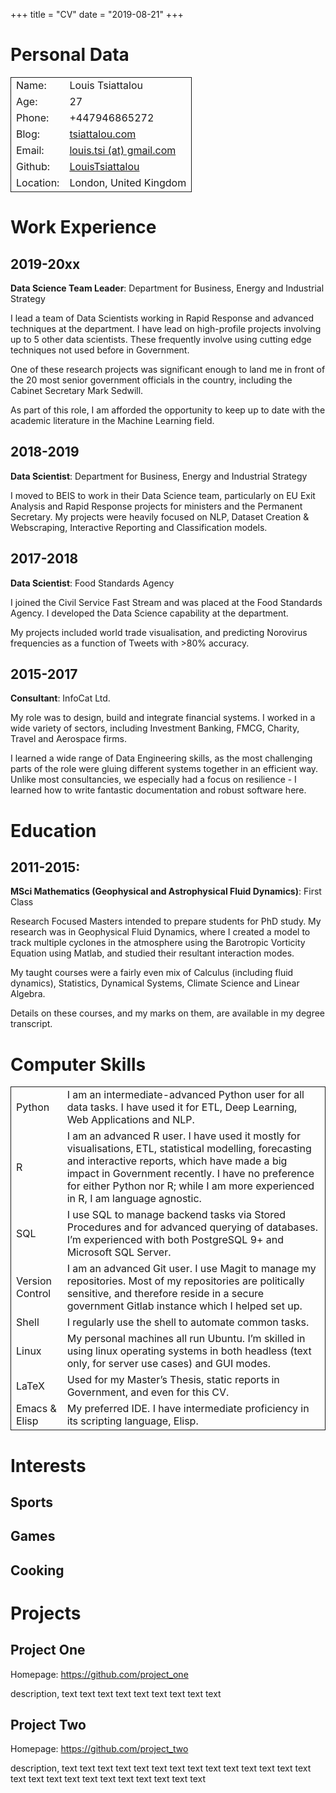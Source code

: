 +++
title = "CV"
date = "2019-08-21"
+++


# Personal Data

<table border="2" cellspacing="0" cellpadding="6" rules="groups" frame="void">


<colgroup>
<col  class="org-right" />

<col  class="org-left" />
</colgroup>
<tbody>
<tr>
<td class="org-right">Name:</td>
<td class="org-left">Louis Tsiattalou</td>
</tr>


<tr>
<td class="org-right">Age:</td>
<td class="org-left">27</td>
</tr>


<tr>
<td class="org-right">Phone:</td>
<td class="org-left">+447946865272</td>
</tr>


<tr>
<td class="org-right">Blog:</td>
<td class="org-left"><a href="https://tsiattalou.com">tsiattalou.com</a> </td>
</tr>


<tr>
<td class="org-right">Email:</td>
<td class="org-left"><a href="mailto:louis.tsi@gmail.com">louis.tsi (at) gmail.com</a> </td>
</tr>


<tr>
<td class="org-right">Github:</td>
<td class="org-left"><a href="https://github.com/LouisTsiattalou">LouisTsiattalou</a> </td>
</tr>


<tr>
<td class="org-right">Location:</td>
<td class="org-left">London, United Kingdom</td>
</tr>
</tbody>
</table>


# Work Experience


## 2019-20xx

**Data Science Team Leader**: Department for Business, Energy and Industrial Strategy

I lead a team of Data Scientists working in Rapid Response and advanced
techniques at the department. I have lead on high-profile projects involving
up to 5 other data scientists. These frequently involve using cutting edge
techniques not used before in Government.

One of these research projects was significant enough to land me in front of the 20
most senior government officials in the country, including the Cabinet
Secretary Mark Sedwill.

As part of this role, I am afforded the opportunity to keep up to date with
the academic literature in the Machine Learning field.


## 2018-2019

**Data Scientist**: Department for Business, Energy and Industrial Strategy

I moved to BEIS to work in their Data Science team, particularly on EU Exit
Analysis and Rapid Response projects for ministers and the Permanent
Secretary. My projects were heavily focused on NLP, Dataset Creation &
Webscraping, Interactive Reporting and Classification models.


## 2017-2018

**Data Scientist**: Food Standards Agency

I joined the Civil Service Fast Stream and was placed at the Food Standards Agency. I developed the Data Science capability at the department.

My projects included world trade visualisation, and predicting Norovirus frequencies as a function of Tweets with >80% accuracy.


## 2015-2017

**Consultant**: InfoCat Ltd.

My role was to design, build and integrate financial systems. I worked in a wide variety of sectors, including Investment Banking, FMCG, Charity, Travel and Aerospace firms.

I learned a wide range of Data Engineering skills, as the most challenging parts of the role were gluing different systems together in an efficient way. Unlike most consultancies, we especially had a focus on resilience - I learned how to write fantastic documentation and robust software here.


# Education


## 2011-2015:

**MSci Mathematics (Geophysical and Astrophysical Fluid Dynamics)**: First Class

Research Focused Masters intended to prepare students for PhD study. My research was in Geophysical Fluid Dynamics, where I created a model to track multiple cyclones in the atmosphere using the Barotropic Vorticity Equation using Matlab, and studied their resultant interaction modes. 

My taught courses were a fairly even mix of Calculus (including fluid dynamics), Statistics, Dynamical Systems, Climate Science and Linear Algebra.

Details on these courses, and my marks on them, are available in my degree transcript.


# Computer Skills

<table border="2" cellspacing="0" cellpadding="6" rules="groups" frame="void">


<colgroup>
<col  class="org-left" />

<col  class="org-left" />
</colgroup>
<tbody>
<tr>
<td class="org-left">Python</td>
<td class="org-left">I am an intermediate-advanced Python user for all data tasks. I have used it for ETL, Deep Learning, Web Applications and NLP.</td>
</tr>


<tr>
<td class="org-left">R</td>
<td class="org-left">I am an advanced R user. I have used it mostly for visualisations, ETL, statistical modelling, forecasting and interactive reports, which have made a big impact in Government recently. I have no preference for either Python nor R; while I am more experienced in R, I am language agnostic.</td>
</tr>


<tr>
<td class="org-left">SQL</td>
<td class="org-left">I use SQL to manage backend tasks via Stored Procedures and for advanced querying of databases. I&rsquo;m experienced with both PostgreSQL 9+ and Microsoft SQL Server.</td>
</tr>


<tr>
<td class="org-left">Version Control</td>
<td class="org-left">I am an advanced Git user. I use Magit to manage my repositories. Most of my repositories are politically sensitive, and therefore reside in a secure government Gitlab instance which I helped set up.</td>
</tr>


<tr>
<td class="org-left">Shell</td>
<td class="org-left">I regularly use the shell to automate common tasks.</td>
</tr>


<tr>
<td class="org-left">Linux</td>
<td class="org-left">My personal machines all run Ubuntu. I&rsquo;m skilled in using linux operating systems in both headless (text only, for server use cases) and GUI modes.</td>
</tr>


<tr>
<td class="org-left">LaTeX</td>
<td class="org-left">Used for my Master&rsquo;s Thesis, static reports in Government, and even for this CV.</td>
</tr>


<tr>
<td class="org-left">Emacs & Elisp</td>
<td class="org-left">My preferred IDE. I have intermediate proficiency in its scripting language, Elisp.</td>
</tr>
</tbody>
</table>


# Interests


## Sports


## Games


## Cooking


# Projects


## Project One

Homepage: <https://github.com/project_one>

description, text text text text text text text text text


## Project Two

Homepage: <https://github.com/project_two>

description, text text text text text text text text text text text
text text text text text text text text text text text text text
text

